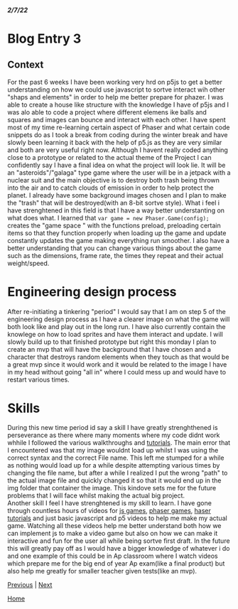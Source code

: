 
##### 2/7/22

# Blog Entry 3



## Context
For the past 6 weeks I have been working very hrd on p5js to get a better understanding on how we could use javascript to sortve interact wih other "shaps and elements" in order to help me better prepare for phazer. I was able to create a house like structure with the knowledge I have of p5js and I was alo able to code a project where different elemens ike balls and squares and images can bounce and interact with each other. I have spent most of my time re-learning certain aspect of Phaser and what certain code snippets do as I took a break from coding during the winter break and have slowly been learning it back with the help of p5.js as they are very similar and both are very useful right now. Although I havent really coded anything close to a prototype or related to the actual theme of the Project I can confidently say I have a final idea on what the project will look lie. It will be an "asteroids"/"galaga" type game where the user will be in a jetpack with a nuclear suit and the main objective is to destroy both trash being thrown into the air and to catch clouds of emission in order to help protect the planet. I already have some background images chosen and I plan to make the "trash" that will be destroyed(with an 8-bit sortve style). What i feel i have strenghtened in this field is that I have a way better understanting on what does what. I learned that ``` var game = new Phaser.Game(config); ``` creates the "game space " with the functions preload, preloading certain items so that they function properly when loading up the game and update constantly updates the game making everything run smoother. I also have a better understanding that you can change various things about the game such as the dimensions, frame rate, the times they repeat and their actual weight/speed.





# Engineering design process 

After re-initiating a tinkering "period" I would say that I am on step 5 of the engineering design process as I have a clearer image on what the game will both look like and play out in the long run. I have also currently contain the knowlege on how to load sprites and have them interact and update. I will slowly build up to that finished prototype but right this monday I plan to create an mvp that will have the background that I have chosen and a character that destroys random elements when they touch as that would be a great mvp since it would work and it would be related to the image I have in my head without going "all in" where I could mess up and would have to restart various times.


# Skills

During this new time period id say a skill I have greatly strenghthened is perseverance as there where many moments where my code didnt work whhile I followed the various walkthroughs and [tutorials](https://www.youtube.com/watch?v=HBALBdA18_M). The main error that I encountered was that my image wouldnt load up whilst I was using the correct syntax and the correct File name. This left me stumped for a while as nothing would load up for a while despite attempting various times by changing the file name, but after a while I realized I put the wrong "path" to the actual image file and quickly changed it so that it would end up in the img folder that container the image. This kindove sets me for the future problems that I will face whilst making the actual big project.
<br>
Another skill I feel I have strenghtened is my skill to learn. I have gone through countless hours of videos for [js games](https://academy.zenva.com), [phaser games](https://phaser.io/examples/v3), [haser tutorials](https://www.youtube.com/watch?v=3Q5jP85PXrE) and just basic javascript and p5 videos to help me make my actual game. Watching all these videos help me better understand both how we can implement js to make a video game but also on how we can make it interactive and fun for the user all while being sortve first draft. In the future this will greatly pay off as I would have a bigger knowledge of whatever i do and one example of this could be in Ap classroom where I watch videos which prepare me for the big end of year Ap exam(like a final product) but also help me greatly for smaller teacher given tests(like an mvp).




[Previous](entry02.md) | [Next](entry04.md)

[Home](../README.md)
